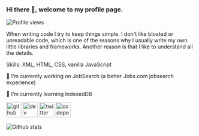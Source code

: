 ### Hi there 👋, welcome to my profile page.

![Profile views](https://gpvc.arturio.dev/Amarok24)

When writing code I try to keep things simple. I don't like bloated or unreadable code, which is one of the reasons why I usually write my own little libraries and frameworks. Another reason is that I like to understand all the details.

Skills: XML, HTML, CSS, vanilla JavaScript

🔭 I’m currently working on JobSearch (a better Jobs.com jobsearch experience)

🌱 I’m currently learning IndexedDB 

[<img src='https://cdn.jsdelivr.net/npm/simple-icons@3.0.1/icons/github.svg' alt='github' height='40'>](https://github.com/Amarok24)  [<img src='https://cdn.jsdelivr.net/npm/simple-icons@3.0.1/icons/dev-dot-to.svg' alt='dev' height='40'>](https://dev.to/amarok24)  [<img src='https://cdn.jsdelivr.net/npm/simple-icons@3.0.1/icons/twitter.svg' alt='twitter' height='40'>](https://twitter.com/Jan_Prager)  [<img src='https://cdn.jsdelivr.net/npm/simple-icons@3.0.1/icons/codepen.svg' alt='codepen' height='40'>](https://codepen.io/Amarok24)  

![Github stats](https://github-readme-stats.vercel.app/api?username=Amarok24&show_icons=true)

<!--
**Amarok24/Amarok24** is a ✨ _special_ ✨ repository because its `README.md` (this file) appears on your GitHub profile.
-->
